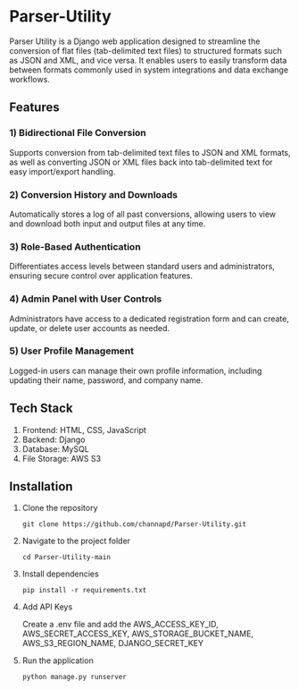 # Parser-Utility

Parser Utility is a Django web application designed to streamline the conversion of flat files (tab-delimited text files) to structured formats such as JSON and XML, and vice versa. It enables users to easily transform data between formats commonly used in system integrations and data exchange workflows.

## Features

### 1) Bidirectional File Conversion 
   Supports conversion from tab-delimited text files to JSON and XML formats, as well as converting JSON or XML files back into tab-delimited text for easy import/export handling.

### 2) Conversion History and Downloads 
   Automatically stores a log of all past conversions, allowing users to view and download both input and output files at any time.

### 3) Role-Based Authentication 
   Differentiates access levels between standard users and administrators, ensuring secure control over application features.

### 4) Admin Panel with User Controls 
   Administrators have access to a dedicated registration form and can create, update, or delete user accounts as needed.

### 5) User Profile Management 
   Logged-in users can manage their own profile information, including updating their name, password, and company name.

## Tech Stack

1. Frontend: HTML, CSS, JavaScript
2. Backend: Django
3. Database: MySQL
4. File Storage: AWS S3

## Installation

1) Clone the repository
   
   ```
   git clone https://github.com/channapd/Parser-Utility.git
   ```

2) Navigate to the project folder

   ```
   cd Parser-Utility-main
   ```

3) Install dependencies

   ```
   pip install -r requirements.txt
   ```

4) Add API Keys

   Create a .env file and add the AWS_ACCESS_KEY_ID, AWS_SECRET_ACCESS_KEY, AWS_STORAGE_BUCKET_NAME, AWS_S3_REGION_NAME, DJANGO_SECRET_KEY


6) Run the application

   ```
   python manage.py runserver
   ```
